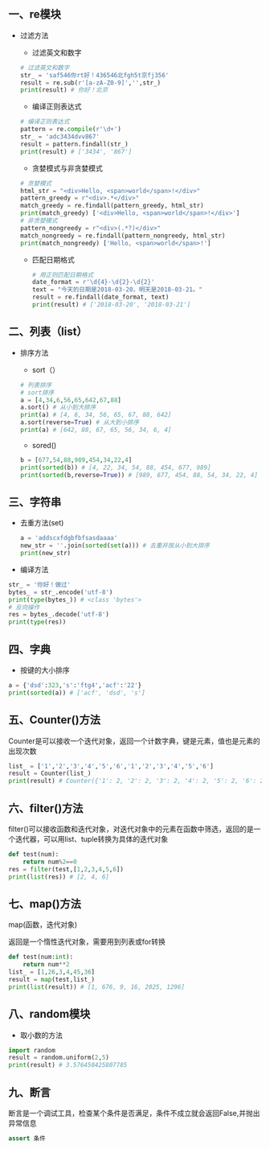 ## 一、re模块

- 过滤方法

  - 过滤英文和数字

  ```python
  # 过滤英文和数字
  str_ = 'saf546你rt好！436546北fgh5t京fj356'
  result = re.sub(r'[a-zA-Z0-9]','',str_)
  print(result) # 你好！北京
  ```

  - 编译正则表达式

  ```python
  # 编译正则表达式
  pattern = re.compile(r'\d+')
  str_ = 'adc3434dvv867'
  result = pattern.findall(str_)
  print(result) # ['3434', '867']
  ```

  - 贪婪模式与非贪婪模式

  ```python
  # 贪婪模式
  html_str = "<div>Hello, <span>world</span>!</div>"
  pattern_greedy = r"<div>.*</div>"
  match_greedy = re.findall(pattern_greedy, html_str)
  print(match_greedy) ['<div>Hello, <span>world</span>!</div>']
  # 非贪婪模式
  pattern_nongreedy = r"<div>(.*?)</div>"
  match_nongreedy = re.findall(pattern_nongreedy, html_str)
  print(match_nongreedy) ['Hello, <span>world</span>!']
  ```

  - 匹配日期格式

    ```python
    # 用正则匹配日期格式
    date_format = r'\d{4}-\d{2}-\d{2}'
    text = "今天的日期是2018-03-20，明天是2018-03-21。"
    result = re.findall(date_format, text)
    print(result) # ['2018-03-20', '2018-03-21']
    ```

## 二、列表（list）

- 排序方法

  - sort（）

  ```python
  # 列表排序
  # sort排序
  a = [4,34,6,56,65,642,67,88]
  a.sort() # 从小到大排序
  print(a) # [4, 6, 34, 56, 65, 67, 88, 642]
  a.sort(reverse=True) # 从大到小排序
  print(a) # [642, 88, 67, 65, 56, 34, 6, 4]
  ```

  - sored()

  ```python
  b = [677,54,88,989,454,34,22,4]
  print(sorted(b)) # [4, 22, 34, 54, 88, 454, 677, 989]
  print(sorted(b,reverse=True)) # [989, 677, 454, 88, 54, 34, 22, 4]
  ```

## 三、字符串

- 去重方法(set)

  ```python
  a = 'addscxfdgbfbfsasdaaaa'
  new_str = ''.join(sorted(set(a))) # 去重并按从小到大排序
  print(new_str)
  ```

- 编译方法

```python
str_ = '你好！做过'
bytes_ = str_.encode('utf-8')
print(type(bytes_)) # <class 'bytes'>
# 反向操作
res = bytes_.decode('utf-8')
print(type(res)) 
```

## 四、字典

- 按键的大小排序

```python
a = {'dsd':323,'s':'ftg4','acf':'22'}
print(sorted(a)) # ['acf', 'dsd', 's']
```

## 五、Counter()方法

Counter是可以接收一个迭代对象，返回一个计数字典，键是元素，值也是元素的出现次数

```python
list_ = ['1','2','3','4','5','6','1','2','3','4','5','6']
result = Counter(list_)
print(result) # Counter({'1': 2, '2': 2, '3': 2, '4': 2, '5': 2, '6': 2})
```

## 六、filter()方法

filter()可以接收函数和迭代对象，对迭代对象中的元素在函数中筛选，返回的是一个迭代器，可以用list、tuple转换为具体的迭代对象

```python
def test(num):
    return num%2==0
res = filter(test,[1,2,3,4,5,6])
print(list(res)) # [2, 4, 6]
```

## 七、map()方法

map(函数，迭代对象)

返回是一个惰性迭代对象，需要用到列表或for转换

```python
def test(num:int):
    return num**2
list_ = [1,26,3,4,45,36]
result = map(test,list_)
print(list(result)) # [1, 676, 9, 16, 2025, 1296]
```

## 八、random模块

- 取小数的方法

```python
import random
result = random.uniform(2,5)
print(result) # 3.576450425807785
```

## 九、断言

断言是一个调试工具，检查某个条件是否满足，条件不成立就会返回False,并抛出异常信息

```python
assert 条件
```